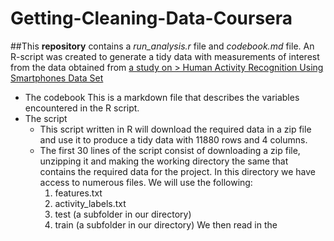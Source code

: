 # Getting-Cleaning-Data-Coursera
##This **repository** contains a *run_analysis.r* file and *codebook.md* file. An R-script was created to generate a tidy data with measurements of interest from the data obtained from [a study on > Human Activity Recognition Using Smartphones Data Set](http://archive.ics.uci.edu/ml/datasets/Human+Activity+Recognition+Using+Smartphones)
* The codebook
	This is a markdown file that describes the variables encountered in the R script.
* The script
	* This script written in R will download the required data in a zip file and use it to produce a tidy data with 11880 rows and 4 columns.
	* The first 30 lines of the script consist of downloading a zip file, unzipping it and making the working directory the same that contains the required data for the project. In this directory we have access to numerous files. We will use the following:
		1. features.txt
		2. activity_labels.txt
		3. test (a subfolder in our directory)
		4. train (a subfolder in our directory)
We then read in the 